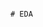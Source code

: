                                                                                                                                                     # EDA 
